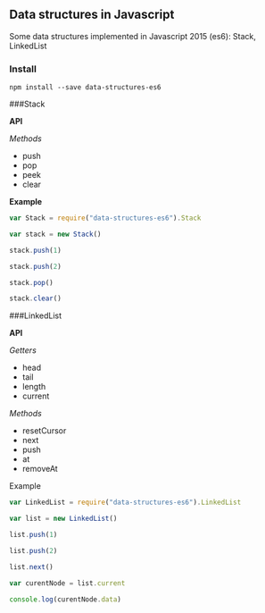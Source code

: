 ## Data structures in Javascript

Some data structures implemented in Javascript 2015 (es6): Stack, LinkedList

### Install
```npm install --save data-structures-es6```

###Stack 

**API**

_Methods_
- push
- pop
- peek
- clear

**Example**

```javascript
var Stack = require("data-structures-es6").Stack

var stack = new Stack()

stack.push(1)

stack.push(2)

stack.pop()

stack.clear()
```

###LinkedList 

**API**

_Getters_
- head
- tail
- length
- current

_Methods_
- resetCursor
- next
- push
- at
- removeAt

Example

```javascript
var LinkedList = require("data-structures-es6").LinkedList

var list = new LinkedList()

list.push(1)

list.push(2)

list.next()

var curentNode = list.current

console.log(curentNode.data)
```

